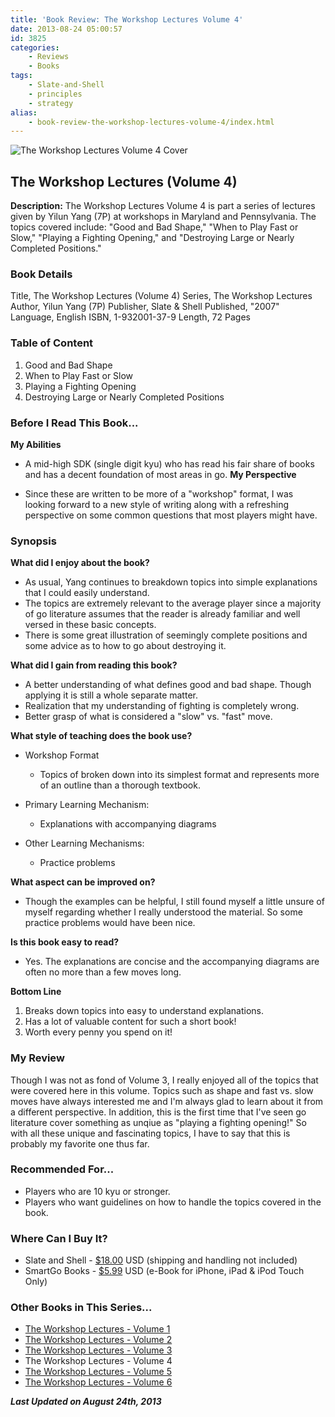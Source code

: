 ```yaml
---
title: 'Book Review: The Workshop Lectures Volume 4'
date: 2013-08-24 05:00:57
id: 3825
categories:
	- Reviews
	- Books
tags:
	- Slate-and-Shell
	- principles
	- strategy
alias:
	- book-review-the-workshop-lectures-volume-4/index.html
---
```


![The Workshop Lectures Volume 4 Cover](/images/2013/08/workshopLecturesv4.jpg)

## The Workshop Lectures (Volume 4)

**Description:** The Workshop Lectures Volume 4 is part a series of lectures given by Yilun Yang (7P) at workshops in Maryland and Pennsylvania. The topics covered include: "Good and Bad Shape," "When to Play Fast or Slow," "Playing a Fighting Opening," and "Destroying Large or Nearly Completed Positions."

<!--more-->

### Book Details

Title, The Workshop Lectures (Volume 4)
Series, The Workshop Lectures
Author, Yilun Yang (7P)
Publisher, Slate &amp; Shell
Published, "2007"
Language, English
ISBN, 1-932001-37-9
Length, 72 Pages

### Table of Content

1.  Good and Bad Shape
2.  When to Play Fast or Slow
3.  Playing a Fighting Opening
4.  Destroying Large or Nearly Completed Positions

### Before I Read This Book...

**My Abilities**

*   A mid-high SDK (single digit kyu) who has read his fair share of books and has a decent foundation of most areas in go.
**My Perspective**

*   Since these are written to be more of a "workshop" format, I was looking forward to a new style of writing along with a refreshing perspective on some common questions that most players might have.

### Synopsis

**What did I enjoy about the book?**

*   As usual, Yang continues to breakdown topics into simple explanations that I could easily understand.
*   The topics are extremely relevant to the average player since a majority of go literature assumes that the reader is already familiar and well versed in these basic concepts.
*   There is some great illustration of seemingly complete positions and some advice as to how to go about destroying it.

**What did I gain from reading this book?**

*   A better understanding of what defines good and bad shape. Though applying it is still a whole separate matter.
*   Realization that my understanding of fighting is completely wrong.
*   Better grasp of what is considered a "slow" vs. "fast" move.

**What style of teaching does the book use?**

*   Workshop Format

    *   Topics of broken down into its simplest format and represents more of an outline than a thorough textbook.

*   Primary Learning Mechanism:

    *   Explanations with accompanying diagrams

*   Other Learning Mechanisms:

    *   Practice problems

**What aspect can be improved on?**

*   Though the examples can be helpful, I still found myself a little unsure of myself regarding whether I really understood the material. So some practice problems would have been nice.

**Is this book easy to read?**

*   Yes. The explanations are concise and the accompanying diagrams are often no more than a few moves long.

**Bottom Line**

1.  Breaks down topics into easy to understand explanations.
2.  Has a lot of valuable content for such a short book!
3.  Worth every penny you spend on it!

### My Review

Though I was not as fond of Volume 3, I really enjoyed all of the topics that were covered here in this volume. Topics such as shape and fast vs. slow moves have always interested me and I'm always glad to learn about it from a different perspective. In addition, this is the first time that I've seen go literature cover something as unqiue as "playing a fighting opening!" So with all these unique and fascinating topics, I have to say that this is probably my favorite one thus far.

### Recommended For...

*   Players who are 10 kyu or stronger.
*   Players who want guidelines on how to handle the topics covered in the book.

### Where Can I Buy It?

*   Slate and Shell - [$18.00](http://www.slateandshell.com/SSYY010.html) USD (shipping and handling not included)
*   SmartGo Books - [$5.99](http://www.smartgo.com/books.htm) USD (e-Book for iPhone, iPad &amp; iPod Touch Only)

### Other Books in This Series...

*   [The Workshop Lectures - Volume 1](http://www.bengozen.com/book-review-the-workshop-lectures-volume-1/ "Book Review: The Workshop Lectures Volume 1")
*   [The Workshop Lectures - Volume 2](http://www.bengozen.com/book-review-the-workshop-lectures-volume-2/ "Book Review: The Workshop Lectures Volume 2")
*   [The Workshop Lectures - Volume 3](http://www.bengozen.com/book-review-the-workshop-lectures-volume-3/ "Book Review: The Workshop Lectures Volume 3")
*   The Workshop Lectures - Volume 4
*   [The Workshop Lectures - Volume 5](http://www.bengozen.com/book-review-the-workshop-lectures-volume-5/ "Book Review: The Workshop Lectures Volume 5")
*   [The Workshop Lectures - Volume 6](http://www.bengozen.com/book-review-workshop-lectures-volume-6/ "Book Review: The Workshop Lectures Volume 6")

_**Last Updated on August 24th, 2013**_
